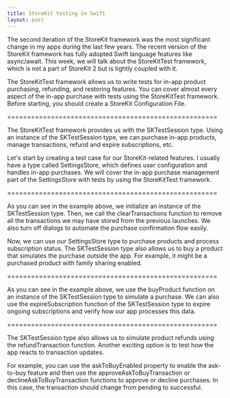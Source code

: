 ```yaml
---
title: StoreKit testing in Swift
layout: post
---
```


The second iteration of the StoreKit framework was the most significant change in my apps during the last few years. The recent version of the StoreKit framework has fully adopted Swift language features like async/await. This week, we will talk about the StoreKitTest framework, which is not a part of StoreKit 2 but is tightly coupled with it.

The StoreKitTest framework allows us to write tests for in-app product purchasing, refunding, and restoring features. You can cover almost every aspect of the in-app purchase with tests using the StoreKitTest framework. Before starting, you should create a StoreKit Configuration File.

=====================================================

The StoreKitTest framework provides us with the SKTestSession type. Using an instance of the SKTestSession type, we can purchase in-app products, manage transactions, refund and expire subscriptions, etc.

Let's start by creating a test case for our StoreKit-related features. I usually have a type called SettingsStore, which defines user configuration and handles in-app purchases. We will cover the in-app purchase management part of the SettingsStore with tests by using the StoreKitTest framework.

=====================================================

As you can see in the example above, we initialize an instance of the SKTestSession type. Then, we call the clearTransactions function to remove all the transactions we may have stored from the previous launches. We also turn off dialogs to automate the purchase confirmation flow easily.

Now, we can use our SettingsStore type to purchase products and process subscription status. The SKTestSession type also allows us to buy a product that simulates the purchase outside the app. For example, it might be a purchased product with family sharing enabled.

=====================================================

As you can see in the example above, we use the buyProduct function on an instance of the SKTestSession type to simulate a purchase. We can also use the expireSubscription function of the SKTestSession type to expire ongoing subscriptions and verify how our app processes this data.

=====================================================

The SKTestSession type also allows us to simulate product refunds using the refundTransaction function. Another exciting option is to test how the app reacts to transaction updates. 

For example, you can use the askToBuyEnabled property to enable the ask-to-buy feature and then use the approveAskToBuyTransaction or declineAskToBuyTransaction functions to approve or decline purchases. In this case, the transaction should change from pending to successful.
